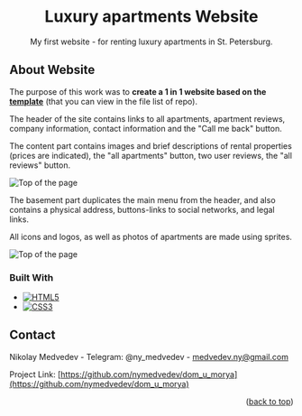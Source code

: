 <div align="center">
<h1>Luxury apartments Website</h1>
    <p>My first website - for renting luxury apartments in St. Petersburg.</p>
</div>


<!-- ABOUT THE PROJECT -->
## About Website

<p>The purpose of this work was to <b>create a 1 in 1 website based on the <a href="https://github.com/nymedvedev/luxury_apartments_project/blob/main/template%20-%20homepage.jpg?raw=true" alt="Template">template</a></b> (that you can view in the file list of repo).</p>

The header of the site contains links to all apartments, apartment reviews, company information, contact information and the "Call me back" button.

The content part contains images and brief descriptions of rental properties (prices are indicated), the "all apartments" button, two user reviews, the "all reviews" button.

<img src="https://github.com/nymedvedev/luxury_apartments_project/blob/main/images/screenshots/screenshot_site_1.png?raw=true" alt="Top of the page">

The basement part duplicates the main menu from the header, and also contains a physical address, buttons-links to social networks, and legal links.

All icons and logos, as well as photos of apartments are made using sprites.

<img src="https://github.com/nymedvedev/luxury_apartments_project/blob/main/images/screenshots/screenshot_site_2.png?raw=true" alt="Top of the page">


### Built With


* [![HTML5](https://img.shields.io/badge/html5-%23E34F26.svg?style=for-the-badge&logo=html5&logoColor=white)][HTML-url]
* [![CSS3](https://img.shields.io/badge/css3-%231572B6.svg?style=for-the-badge&logo=css3&logoColor=white)][CSS-url]


<!-- CONTACT -->
## Contact

Nikolay Medvedev - Telegram: @ny_medvedev - medvedev.ny@gmail.com

Project Link: [https://github.com/nymedvedev/dom_u_morya](https://github.com/nymedvedev/dom_u_morya)

[HTML-url]: https://html.com/html5/
[CSS-url]: https://www.w3.org/Style/CSS/Overview.en.html

<p align="right">(<a href="#readme-top">back to top</a>)</p>
